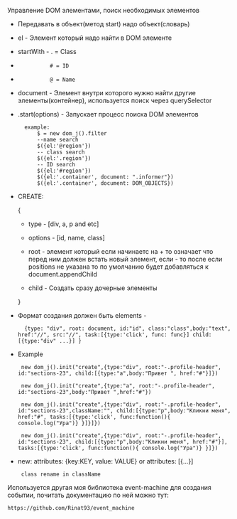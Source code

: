 Управление DOM элементами, поиск необходимых элементов
* Передавать в объект(метод start) надо объект(словарь)
* el - Элемент который надо найти в DOM элементе
*   startWith - . = Class
*               # = ID
*               @ = Name
* document - Элемент внутри которого нужно найти другие элементы(контейнер), используется поиск через querySelector
* .start(options) - Запускает процесс поиска DOM элементов
    
        example:
            $ = new dom_j().filter
            --name search
            $({el:'@region'})
            -- class search
            $({el:'.region'})
            -- ID search
            $({el:'#region'})
            $({el:'.container', document: ".informer"})
            $({el:'.container', document: DOM_OBJECTS})


* CREATE:

  {
  
    * type - [div, a, p and etc]
   
    * options - [id, name, class]
    * root - элемент который если начинаетс на + то означает что перед ним должен встать новый элемент, если - то после
    если positions не указана то по умолчанию будет добавляться к document.appendChild
   
    * child - Создать сразу дочерные элементы
   
  }
   
* Формат создания должен быть elements - 

        {type: "div", root: document, id:"id", class:"class",body:"text", href:"//", src:"//", task:[{type:'click', func: func}] child: [{type:"div" ...}] }

* Example
   
       new dom_j().init("create",{type:"div", root:"-.profile-header", id:"sections-23", child:[{type:"a",body:"Привет ", href:"#"}]})
       
       new dom_j().init("create",{type:"a", root:"-.profile-header", id:"sections-23",body:"Привет ",href:"#"})
       
       new dom_j().init("create",{type:"div", root:"-.profile-header", id:"sections-23",className:"", child:[{type:"p",body:"Кликни меня", href:"#", tasks:[{type:'click', func:function(){ console.log("Ура")} }]}]})
       
       new dom_j().init("create",{type:"div", root:"-.profile-header", id:"sections-23", child:[{type:"p",body:"Кликни меня", href:"#"}], tasks:[{type:'click', func:function(){ console.log("Ура")} }]})

* new:
       attributes: {key:KEY, value: VALUE} or attributes: [{...}]

       class rename in className

Используется другая моя библиотека event-machine для создания событии, почитать документацию по ней можно тут:
    
    https://github.com/Rinat93/event_machine